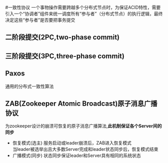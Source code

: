#一致性协议
一个事物操作需要跨越多个分布式节点时，为保证ACID特性，需要引入一个“协调者”组件来统一调度所有“参与者”（分布式节点）的执行逻辑，最终决定这些“参与者”是否要把事务提交

二阶段提交(2PC,two-phase commit)
-------------------------------

三阶段提交(3PC,three-phase commit)
-------------------------------

Paxos
-------------------------------
通用的分布式一致性算法

ZAB(Zookeeper Atomic Broadcast)原子消息广播协议
-------------------------------
为zookeeper设计的崩溃可恢复的原子消息广播算法,**此机制保证各个Server间的同步**

* 恢复模式(选主)
  服务启动或leader崩溃后，ZAB进入恢复模式<br>
  当leader被选举出且大多数Server完成和leader状态同步后，恢复模式结束
* 广播模式(同步)
  状态同步保证leader和Server具有相同的系统状态
